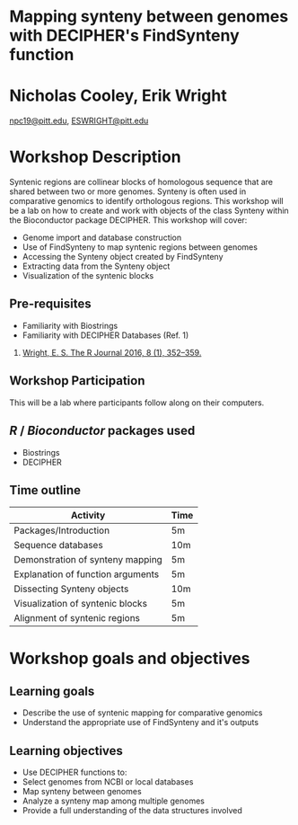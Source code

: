 # Mapping synteny between genomes with DECIPHER's FindSynteny function

# Nicholas Cooley, Erik Wright

npc19@pitt.edu, ESWRIGHT@pitt.edu

# Workshop Description

Syntenic regions are collinear blocks of homologous sequence
that are shared between two or more genomes. Synteny is often
used in comparative genomics to identify orthologous regions.
This workshop will be a lab on how to create and work with
objects of the class Synteny within the Bioconductor package
DECIPHER. This workshop will cover:

* Genome import and database construction
* Use of FindSynteny to map syntenic regions between genomes
* Accessing the Synteny object created by FindSynteny
* Extracting data from the Synteny object
* Visualization of the syntenic blocks

## Pre-requisites

* Familiarity with Biostrings
* Familiarity with DECIPHER Databases (Ref. 1)

1. [Wright, E. S. The R Journal 2016, 8 (1), 352–359.](https://journal.r-project.org/archive/2016-1/wright.pdf)

## Workshop Participation

This will be a lab where participants follow along on their computers.

## _R_ / _Bioconductor_ packages used

* Biostrings
* DECIPHER

## Time outline

| Activity                          | Time |
|-----------------------------------|------|
| Packages/Introduction             | 5m   |
| Sequence databases                | 10m  |
| Demonstration of synteny mapping  | 5m   |
| Explanation of function arguments | 5m   |
| Dissecting Synteny objects        | 10m  |
| Visualization of syntenic blocks  | 5m   |
| Alignment of syntenic regions     | 5m   |

# Workshop goals and objectives

## Learning goals

* Describe the use of syntenic mapping for comparative genomics
* Understand the appropriate use of FindSynteny and it's outputs

## Learning objectives

* Use DECIPHER functions to:
* Select genomes from NCBI or local databases
* Map synteny between genomes
* Analyze a synteny map among multiple genomes
* Provide a full understanding of the data structures involved
